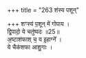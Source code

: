 +++
title = "263 शंस्य पशून्"

+++
शꣳस्य॑ प॒शून् मे॑ गोपाय ।   
द्वि॒पादो॒ ये चतु॑ष्पदः ॥25॥  
अ॒ष्टाश॑फाश् च॒ य इ॒हाग्ने᳚ ।  
ये चैक॑शफा आशु॒गाः ।